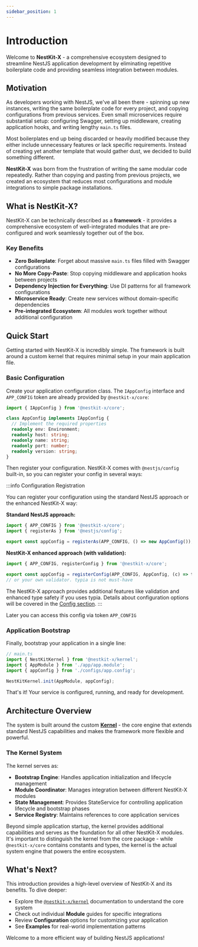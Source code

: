 ```yaml
---
sidebar_position: 1
---
```


# Introduction

Welcome to **NestKit-X** - a comprehensive ecosystem designed to streamline NestJS application development by
eliminating repetitive boilerplate code and providing seamless integration between modules.

## Motivation

As developers working with NestJS, we've all been there - spinning up new instances, writing the same boilerplate code
for every project, and copying configurations from previous services. Even small microservices require substantial
setup: configuring Swagger, setting up middleware, creating application hooks, and writing lengthy `main.ts` files.

Most boilerplates end up being discarded or heavily modified because they either include unnecessary features or lack
specific requirements. Instead of creating yet another template that would gather dust, we decided to build something
different.

**NestKit-X** was born from the frustration of writing the same modular code repeatedly. Rather than copying and pasting
from previous projects, we created an ecosystem that reduces most configurations and module integrations to simple
package installations.

## What is NestKit-X?

NestKit-X can be technically described as a **framework** - it provides a comprehensive ecosystem of well-integrated
modules that are pre-configured and work seamlessly together out of the box.

### Key Benefits

- **Zero Boilerplate**: Forget about massive `main.ts` files filled with Swagger configurations
- **No More Copy-Paste**: Stop copying middleware and application hooks between projects
- **Dependency Injection for Everything**: Use DI patterns for all framework configurations
- **Microservice Ready**: Create new services without domain-specific dependencies
- **Pre-integrated Ecosystem**: All modules work together without additional configuration

## Quick Start

Getting started with NestKit-X is incredibly simple. The framework is built around a custom kernel that requires minimal
setup in your main application file.

### Basic Configuration

Create your application configuration class. The `IAppConfig` interface and `APP_CONFIG` token are already provided by
`@nestkit-x/core`:

```typescript
import { IAppConfig } from '@nestkit-x/core';

class AppConfig implements IAppConfig {
  // Implement the required properties
  readonly env: Environment;
  readonly host: string;
  readonly name: string;
  readonly port: number;
  readonly version: string;
}
```

Then register your configuration. NestKit-X comes with `@nestjs/config` built-in, so you can register your config in
several ways:

:::info Configuration Registration

You can register your configuration using the standard NestJS approach or the enhanced NestKit-X way:

**Standard NestJS approach:**

```typescript
import { APP_CONFIG } from '@nestkit-x/core';
import { registerAs } from '@nestjs/config';

export const appConfig = registerAs(APP_CONFIG, () => new AppConfig());
```

**NestKit-X enhanced approach (with validation):**

```typescript
import { APP_CONFIG, registerConfig } from '@nestkit-x/core';

export const appConfig = registerConfig(APP_CONFIG, AppConfig, (c) => typia.assertEquals(c));
// or your own validator. typia is not must-have
```

The NestKit-X approach provides additional features like validation and enhanced type safety if you uses typia.
Details about configuration options will be covered in the [Config section](./overview/config.md).
:::

Later you can access this config via token `APP_CONFIG`

### Application Bootstrap

Finally, bootstrap your application in a single line:

```typescript
// main.ts
import { NestKitKernel } from '@nestkit-x/kernel';
import { AppModule } from './app/app.module';
import { appConfig } from './configs/app.config';

NestKitKernel.init(AppModule, appConfig);
```

That's it! Your service is configured, running, and ready for development.

## Architecture Overview

The system is built around the custom [**Kernel**](overview/01-kernel.md) - the core engine that extends standard NestJS
capabilities
and makes the framework more flexible and powerful.

### The Kernel System

The kernel serves as:

- **Bootstrap Engine**: Handles application initialization and lifecycle management
- **Module Coordinator**: Manages integration between different NestKit-X modules
- **State Management**: Provides StateService for controlling application lifecycle and bootstrap phases
- **Service Registry**: Maintains references to core application services

Beyond simple application startup, the kernel provides additional capabilities and serves as the foundation for all
other NestKit-X modules. It's important to distinguish the kernel from the core package - while `@nestkit-x/core`
contains constants and types, the kernel is the actual system engine that powers the entire ecosystem.

## What's Next?

This introduction provides a high-level overview of NestKit-X and its benefits. To dive deeper:

- Explore the [`@nestkit-x/kernel`](overview/01-kernel.md) documentation to understand the core system
- Check out individual **Module** guides for specific integrations
- Review **Configuration** options for customizing your application
- See **Examples** for real-world implementation patterns

Welcome to a more efficient way of building NestJS applications!
